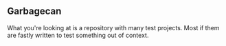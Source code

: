 Garbagecan
----------

What you're looking at is a repository with many test projects. Most if them are fastly written to test something out of context.
